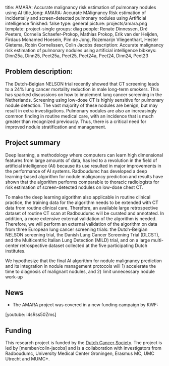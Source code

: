 title: AMARA: Accurate malignancy risk estimation of pulmonary nodules using AI
title\_long: AMARA: Accurate MAlignancy Risk estimation of incidentally and screen-detected pulmonary nodules using Artificial intelligence
finished: false
type: general
picture: projects/amara.png
template: project-single
groups: diag
people: Renate Dinnessen, Dré Peeters, Cornelia Schaefer-Prokop, Mathias Prokop, Erik van der Heijden, Firdaus Mohamed Hoesein,  Pim de Jong, Rozemarijn Vliegenthart, Hester Gietema, Robin Cornelissen, Colin Jacobs
description: Accurate malignancy risk estimation of pulmonary nodules using artificial intelligence
bibkeys: Dinn25a, Dinn25, Peet25a, Peet25, Peet24a, Peet24, Dinn24, Peet23

## Problem description:

The Dutch-Belgian NELSON trial recently showed that CT screening leads to a 24% lung cancer mortality reduction in male long-term smokers. This has sparked discussions on how to implement lung cancer screening in the Netherlands. Screening using low-dose CT is highly sensitive for pulmonary nodule detection. The vast majority of these nodules are benign, but may result in extra investigations. Pulmonary nodules are also an increasingly common finding in routine medical care, with an incidence that is much greater than recognized previously. Thus, there is a critical need for improved nodule stratification and management.

## Project summary

Deep learning, a methodology where computers can learn high dimensional features from large amounts of data, has led to a revolution in the field of artificial intelligence (AI) because its use resulted in major improvements in the performance of AI systems. Radboudumc has developed a deep learning-based algorithm for nodule malignancy prediction and results have shown that the algorithm performs comparable to thoracic radiologists for risk estimation of screen-detected nodules on low-dose chest CT.

To make the deep learning algorithm also applicable in routine clinical practice, the training data for the algorithm needs to be extended with CT data from routine clinical care. Therefore, an available large retrospective dataset of routine CT scan at Radboudumc will be curated and annotated. In addition, a more extensive external validation of the algorithm is needed. Therefore, we will perform an external validation of the algorithm on data from three European lung cancer screening trials: the Dutch-Belgian NELSON screening trial, the Danish Lung Cancer Screening Trial (DLCST), and the Multicentric Italian Lung Detection (MILD) trial, and on a large multi-center retrospective dataset collected at the five participating Dutch institutes.

We hypothesize that the final AI algorithm for nodule malignancy prediction and its integration in nodule management protocols will 1) accelerate the time to diagnosis of malignant nodules, and 2) limit unnecessary nodule work-up

## News

* The AMARA project was covered in a new funding campaign by KWF:

\[youtube: i4sRss50Zms]

## Funding

This research project is funded by the [Dutch Cancer Society](https://www.kwf.nl/en/english). The project is led by \[member/colin-jacobs] and is a collaboration with investigators from Radboudumc, University Medical Center Groningen, Erasmus MC, UMC Utrecht and MUMC+.

